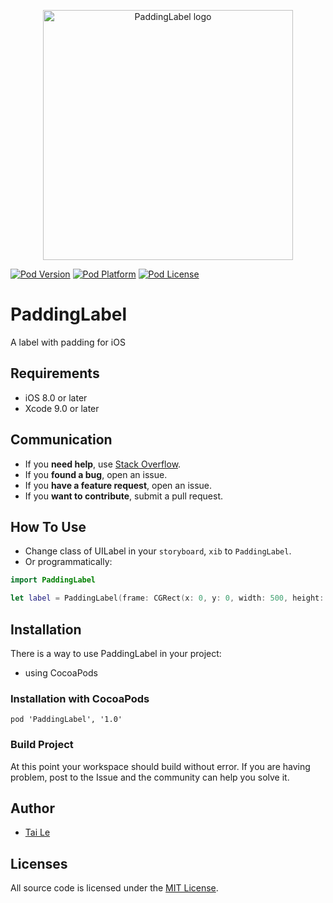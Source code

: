 <p align="center" >
  <img src="https://user-images.githubusercontent.com/6329656/48311197-b2c3cc00-e5ce-11e8-974d-57749b36168f.png" title="PaddingLabel logo" width='400' float=left>
</p>

[![Pod Version](http://img.shields.io/cocoapods/v/PaddingLabel.svg?style=flat)](http://cocoadocs.org/docsets/PaddingLabel/)
[![Pod Platform](http://img.shields.io/cocoapods/p/PaddingLabel.svg?style=flat)](http://cocoadocs.org/docsets/PaddingLabel/)
[![Pod License](http://img.shields.io/cocoapods/l/PaddingLabel.svg?style=flat)](https://www.apache.org/licenses/LICENSE-2.0.html)

# PaddingLabel
A label with padding for iOS

## Requirements

- iOS 8.0 or later
- Xcode 9.0 or later

## Communication
- If you **need help**, use [Stack Overflow](https://stackoverflow.com/questions/27459746/adding-space-padding-to-a-uilabel/32368958#32368958).
- If you **found a bug**, open an issue.
- If you **have a feature request**, open an issue.
- If you **want to contribute**, submit a pull request.

## How To Use

- Change class of UILabel in your `storyboard`, `xib` to `PaddingLabel`.
- Or programmatically:

```swift
import PaddingLabel

let label = PaddingLabel(frame: CGRect(x: 0, y: 0, width: 500, height: 100))
```

## Installation
There is a way to use PaddingLabel in your project:

- using CocoaPods

### Installation with CocoaPods

```
pod 'PaddingLabel', '1.0'
```
### Build Project

At this point your workspace should build without error. If you are having problem, post to the Issue and the
community can help you solve it.

## Author
- [Tai Le](https://github.com/levantAJ)

## Licenses

All source code is licensed under the [MIT License](https://raw.githubusercontent.com/levantAJ/PaddingLabel/master/LICENSE).
